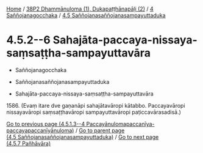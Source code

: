 
[Home](/) / [38P2 Dhammānuloma (1), Dukapaṭṭhānapāḷi (2)](../...md) / [4 Saññojanagocchaka](...md) / [4.5 Saññojanasaññojanasampayuttaduka](../38P2/4/4.5.md)

# 4.5.2--6 Sahajāta-paccaya-nissaya-saṃsaṭṭha-sampayuttavāra

* Saññojanagocchaka

* Saññojanasaññojanasampayuttaduka

* Sahajāta-paccaya-nissaya-saṃsaṭṭha-sampayuttavāra

1586\. (Evaṃ itare dve gaṇanāpi sahajātavāropi kātabbo. Paccayavāropi nissayavāropi saṃsaṭṭhavāropi sampayuttavāropi paṭiccavārasadisā.)

[Go to previous page (4.5.1.3--4 Paccayānulomapaccanīya-paccayapaccanīyānuloma)](4.5.1/4.5.1.3--4.md) / [Go to parent page (4.5 Saññojanasaññojanasampayuttaduka)](../38P2/4/4.5.md) / [Go to next page (4.5.7 Pañhāvāra)](4.5.7.md)


